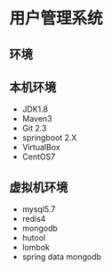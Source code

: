 # 用户管理系统

## 环境

## 本机环境
- JDK1.8
- Maven3
- Git 2.3
- springboot 2.X
- VirtualBox
- CentOS7

## 虚拟机环境

- mysql5.7
- redis4
- mongodb
- hutool
- lombok
- spring data mongodb



